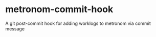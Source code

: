 metronom-commit-hook
====================

A git post-commit hook for adding worklogs to metronom via commit message